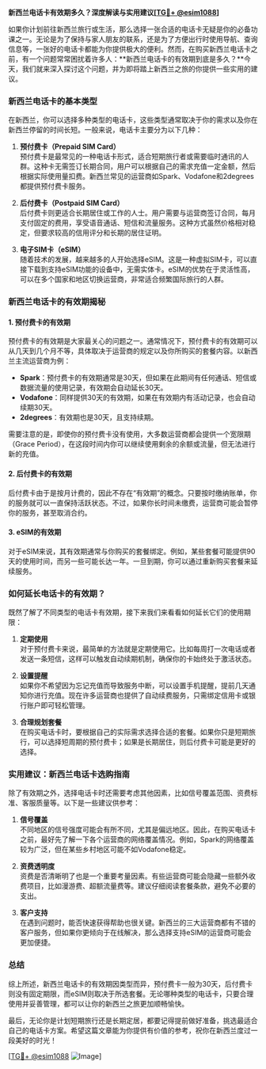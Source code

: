 **新西兰电话卡有效期多久？深度解读与实用建议[[TG💪+ @esim1088](https://t.me/s/esim1088)]**

如果你计划前往新西兰旅行或生活，那么选择一张合适的电话卡无疑是你的必备功课之一。无论是为了保持与家人朋友的联系，还是为了方便出行时使用导航、查询信息等，一张好的电话卡都能为你提供极大的便利。然而，在购买新西兰电话卡之前，有一个问题常常困扰着许多人：**新西兰电话卡的有效期到底是多久？**今天，我们就来深入探讨这个问题，并为即将踏上新西兰之旅的你提供一些实用的建议。

### 新西兰电话卡的基本类型

在新西兰，你可以选择多种类型的电话卡，这些类型通常取决于你的需求以及你在新西兰停留的时间长短。一般来说，电话卡主要分为以下几种：

1. **预付费卡（Prepaid SIM Card）**  
   预付费卡是最常见的一种电话卡形式，适合短期旅行者或需要临时通讯的人群。这种卡无需签订长期合同，用户可以根据自己的需求充值一定金额，然后根据实际使用量扣费。新西兰常见的运营商如Spark、Vodafone和2degrees都提供预付费卡服务。

2. **后付费卡（Postpaid SIM Card）**  
   后付费卡则更适合长期居住或工作的人士。用户需要与运营商签订合同，每月支付固定的费用，享受语音通话、短信和流量服务。这种方式虽然价格相对稳定，但要求较高的信用评分和长期的居住证明。

3. **电子SIM卡（eSIM）**  
   随着技术的发展，越来越多的人开始选择eSIM。这是一种虚拟SIM卡，可以直接下载到支持eSIM功能的设备中，无需实体卡。eSIM的优势在于灵活性高，可以在多个国家和地区切换运营商，非常适合频繁国际旅行的人群。

### 新西兰电话卡的有效期揭秘

#### 1. 预付费卡的有效期  
预付费卡的有效期是大家最关心的问题之一。通常情况下，预付费卡的有效期可以从几天到几个月不等，具体取决于运营商的规定以及你所购买的套餐内容。以新西兰主流运营商为例：

- **Spark**：预付费卡的有效期通常是30天，但如果在此期间有任何通话、短信或数据流量的使用记录，有效期会自动延长30天。
- **Vodafone**：同样提供30天的有效期，如果在有效期内有活动记录，也会自动续期30天。
- **2degrees**：有效期也是30天，且支持续期。

需要注意的是，即使你的预付费卡没有使用，大多数运营商都会提供一个宽限期（Grace Period），在这段时间内你可以继续使用剩余的余额或流量，但无法进行新的充值。

#### 2. 后付费卡的有效期  
后付费卡由于是按月计费的，因此不存在“有效期”的概念。只要按时缴纳账单，你的服务就可以一直保持活跃状态。不过，如果你长时间未缴费，运营商可能会暂停你的服务，甚至取消合约。

#### 3. eSIM的有效期  
对于eSIM来说，其有效期通常与你购买的套餐绑定。例如，某些套餐可能提供90天的使用时间，而另一些可能长达一年。一旦到期，你可以通过重新购买套餐来延续服务。

### 如何延长电话卡的有效期？

既然了解了不同类型的电话卡有效期，接下来我们来看看如何延长它们的使用期限：

1. **定期使用**  
   对于预付费卡来说，最简单的方法就是定期使用它。比如每周打一次电话或者发送一条短信，这样可以触发自动续期机制，确保你的卡始终处于激活状态。

2. **设置提醒**  
   如果你不希望因为忘记充值而导致服务中断，可以设置手机提醒，提前几天通知你进行充值。现在许多运营商也提供了自动续费服务，只需绑定信用卡或银行账户即可轻松管理。

3. **合理规划套餐**  
   在购买电话卡时，要根据自己的实际需求选择合适的套餐。如果你只是短期旅行，可以选择短周期的预付费卡；如果是长期居住，则后付费卡可能是更好的选择。

### 实用建议：新西兰电话卡选购指南

除了有效期之外，选择电话卡时还需要考虑其他因素，比如信号覆盖范围、资费标准、客服质量等。以下是一些建议供参考：

1. **信号覆盖**  
   不同地区的信号强度可能会有所不同，尤其是偏远地区。因此，在购买电话卡之前，最好先了解一下各个运营商的网络覆盖情况。例如，Spark的网络覆盖较为广泛，但在某些乡村地区可能不如Vodafone稳定。

2. **资费透明度**  
   资费是否清晰明了也是一个重要考量因素。有些运营商可能会隐藏一些额外收费项目，比如漫游费、超额流量费等。建议仔细阅读套餐条款，避免不必要的支出。

3. **客户支持**  
   在遇到问题时，能否快速获得帮助也很关键。新西兰的三大运营商都有不错的客户服务，但如果你更倾向于在线解决，那么选择支持eSIM的运营商可能会更加便捷。

### 总结

综上所述，新西兰电话卡的有效期因类型而异，预付费卡一般为30天，后付费卡则没有固定期限，而eSIM则取决于所选套餐。无论哪种类型的电话卡，只要合理使用并妥善管理，都可以让你的新西兰之旅更加顺畅愉快。

最后，无论你是计划短期旅行还是长期定居，都要记得提前做好准备，挑选最适合自己的电话卡方案。希望这篇文章能为你提供有价值的参考，祝你在新西兰度过一段美好的时光！

[[TG💪+ @esim1088](https://t.me/s/esim1088) ![Image](https://i.postimg.cc/4NQfJmqS/Snipaste-2025-05-13-00-14-12.png)]